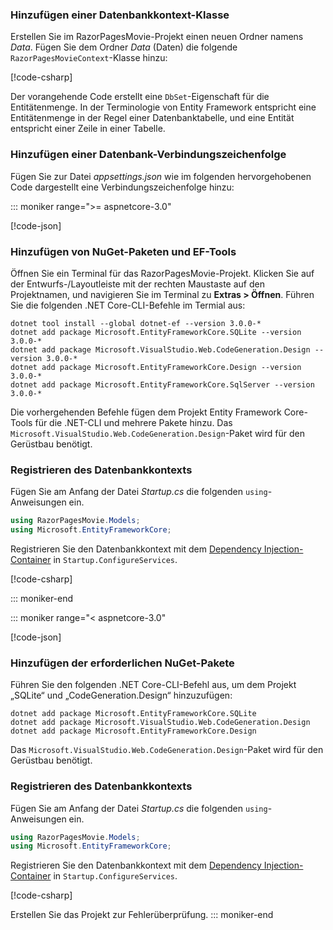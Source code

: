 <a name="dc"></a>

### <a name="add-a-database-context-class"></a>Hinzufügen einer Datenbankkontext-Klasse

Erstellen Sie im RazorPagesMovie-Projekt einen neuen Ordner namens *Data*. Fügen Sie dem Ordner *Data* (Daten) die folgende `RazorPagesMovieContext`-Klasse hinzu:

[!code-csharp[](~/tutorials/razor-pages/razor-pages-start/sample/RazorPagesMovie22/Data/RazorPagesMovieContext.cs)]

Der vorangehende Code erstellt eine `DbSet`-Eigenschaft für die Entitätenmenge. In der Terminologie von Entity Framework entspricht eine Entitätenmenge in der Regel einer Datenbanktabelle, und eine Entität entspricht einer Zeile in einer Tabelle.

<a name="cs"></a>

### <a name="add-a-database-connection-string"></a>Hinzufügen einer Datenbank-Verbindungszeichenfolge

Fügen Sie zur Datei *appsettings.json* wie im folgenden hervorgehobenen Code dargestellt eine Verbindungszeichenfolge hinzu:

::: moniker range=">= aspnetcore-3.0"

[!code-json[](~/tutorials/razor-pages/razor-pages-start/sample/RazorPagesMovie30/appsettings_SQLite.json?highlight=10-12)]

### <a name="add-nuget-packages-and-ef-tools"></a>Hinzufügen von NuGet-Paketen und EF-Tools

Öffnen Sie ein Terminal für das RazorPagesMovie-Projekt.  Klicken Sie auf der Entwurfs-/Layoutleiste mit der rechten Maustaste auf den Projektnamen, und navigieren Sie im Terminal zu **Extras > Öffnen**. Führen Sie die folgenden .NET Core-CLI-Befehle im Termial aus:

```console
dotnet tool install --global dotnet-ef --version 3.0.0-*
dotnet add package Microsoft.EntityFrameworkCore.SQLite --version 3.0.0-*
dotnet add package Microsoft.VisualStudio.Web.CodeGeneration.Design --version 3.0.0-*
dotnet add package Microsoft.EntityFrameworkCore.Design --version 3.0.0-*
dotnet add package Microsoft.EntityFrameworkCore.SqlServer --version 3.0.0-*
```

Die vorhergehenden Befehle fügen dem Projekt Entity Framework Core-Tools für die .NET-CLI und mehrere Pakete hinzu. Das `Microsoft.VisualStudio.Web.CodeGeneration.Design`-Paket wird für den Gerüstbau benötigt.

<a name="reg"></a>

### <a name="register-the-database-context"></a>Registrieren des Datenbankkontexts

Fügen Sie am Anfang der Datei *Startup.cs* die folgenden `using`-Anweisungen ein.

```csharp
using RazorPagesMovie.Models;
using Microsoft.EntityFrameworkCore;
```

Registrieren Sie den Datenbankkontext mit dem [Dependency Injection-Container](xref:fundamentals/dependency-injection) in `Startup.ConfigureServices`.

[!code-csharp[](~/tutorials/razor-pages/razor-pages-start/sample/RazorPagesMovie30/Startup.cs?name=snippet_UseSqlite&highlight=11-12)]

::: moniker-end

::: moniker range="< aspnetcore-3.0"

[!code-json[](~/tutorials/razor-pages/razor-pages-start/sample/RazorPagesMovie/appsettings_SQLite.json?highlight=8-9)]

### <a name="add-required-nuget-packages"></a>Hinzufügen der erforderlichen NuGet-Pakete

Führen Sie den folgenden .NET Core-CLI-Befehl aus, um dem Projekt „SQLite“ und „CodeGeneration.Design“ hinzuzufügen:

```console
dotnet add package Microsoft.EntityFrameworkCore.SQLite
dotnet add package Microsoft.VisualStudio.Web.CodeGeneration.Design
dotnet add package Microsoft.EntityFrameworkCore.Design

```

Das `Microsoft.VisualStudio.Web.CodeGeneration.Design`-Paket wird für den Gerüstbau benötigt.

<a name="reg"></a>

### <a name="register-the-database-context"></a>Registrieren des Datenbankkontexts

Fügen Sie am Anfang der Datei *Startup.cs* die folgenden `using`-Anweisungen ein.

```csharp
using RazorPagesMovie.Models;
using Microsoft.EntityFrameworkCore;
```

Registrieren Sie den Datenbankkontext mit dem [Dependency Injection-Container](xref:fundamentals/dependency-injection) in `Startup.ConfigureServices`.

[!code-csharp[](~/tutorials/razor-pages/razor-pages-start/sample/RazorPagesMovie22/Startup.cs?name=snippet_UseSqlite&highlight=11-12)]

Erstellen Sie das Projekt zur Fehlerüberprüfung.
::: moniker-end

